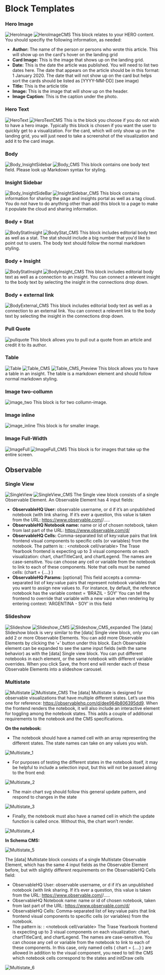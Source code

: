 # Block Templates

### Hero Image
![HeroImage](/images/Hero_Image.png)
![HeroImageCMS](/images/HeroImage_CMS.png)
This block relates to your HERO content. You should specifiy the following information, as needed:
- **Author:** The name of the person or persons who wrote this article. This will show up on the card's hover on the landing grid
- **Card Image:** This is the image that shows up on the landing grid.
- **Date:** This is the date the article was published. You will need to list two dates here. The date that appears on the article should be in this format: 1 January 2020. The date that will not show up on the card but helps sort the cards should be listed as [YYYY-MM-DD] (see image)
- **Title:** This is the article title
- **Image:** This is the image that will show up on the header.
- **Image Caption:** This is the caption under the photo.

### Hero Text
![HeroText](/images/HeroText.png)
![HeroTextCMS](/images/HeroText_CMS.png)
This is the block you choose if you do not wish to have a hero image. Typically this block is chosen if you want the user to quickly get to a visualization. For the card, which will only show up on the landing grid, you will just need to take a screenshot of the visualization and add it to the card image.

### Body
![Body_InsightSidebar](/images/Body_InsightSidebar.png)
![Body_CMS](/images/Body_CMS.png)
This block contains one body text field. Please look up Markdown syntax for styling. 

### Insight Sidebar
![Body_InsightSideBar](/images/Body_InsightSidebar.png)
![InsightSidebar_CMS](/images/InsightSidebar_CMS.png)
This block contains information for sharing the page and insights portal as well as a tag cloud. You do not have to do anything other than add this block to a page to make it populate the cloud and sharing information.

### Body + Stat
![BodyStatInsight](/images/BodyStat_Insight.png)
![BodyStat_CMS](/images/BodyStat_CMS.png)
This block includes editorial body text as well as a stat. The stat should include a big number that you'd like to point out to users. The body text should follow the normal markdown styling.

### Body + Insight
![BodyStatInsight](/images/BodyStat_Insight.png)
![BodyInsight_CMS](/images/BodyInsight_CMS.png)
This block includes editorial body text as well as a connection to an insight. You can connect a relevent insight to the body text by selecting the insight in the connections drop down.

### Body + external link
![BodyExternal_CMS](/images/bodyexternal_CMS.png)
This block includes editorial body text as well as a connection to an external link. You can connect a relevent link to the body text by selecting the insight in the connections drop down.

### Pull Quote
![pullquote](/images/pullquote.png)
This block allows you to pull out a quote from an article and credit it to its author.

### Table
![Table](/images/Table.png)
![Table_CMS](/images/Table_CMS.png)
![Table_CMS_Preview](/images/Table_CMS_Prevew.png)
This block allows you to have a table in an insight. The table is a markdown element and should follow normal markdown styling.

### Image two-collumn
![image_two](/images/image_two.png)
This block is for two collumn-image.

### Image inline
![image_inline](/images/image_inline.png)
This block is for smaller image.

### Image Full-Width
![ImageFull](/images/ImageFull.png)
![ImageFull_CMS](/images/ImageFull_CMS.png)
This block is for images that take up the entire screen.

## Observable

### Single View
![SingleView](/images/SingleView.png)
![SingleView_CMS](/images/Singleview_CMS.png)
The Single view block consists of a single Observable Element. An Observable Element has 4 input fields:
- **ObservableHQ User:** observable username, or d if it’s an unpublished notebook (with link sharing. If it’s ever a question, this value is taken from the URL: https://www.observable.com/<username>/…..
- **ObservableHQ Notebook name:** name or id of chosen notebook, taken from last part of the URL: https://www.observable.com/d/<notebook id>
- **ObservableHQ Cells:** Comma-separated list of key:value pairs that link frontend visual components to specific cells (or variables) from the notebook. 
The pattern is: <frontend visual component>: <notebook cell/variable>
The Trase Yearbook frontend is expecting up to 3 visual components on each visualization: chart, chartTitleCard, and chartLegend. The names are case-sensitive. 
You can choose any cell or variable from the notebook to link to each of these components. Note that cells must be named cells: (chart = {....} ) 
- **ObservableHQ Params:** [optional] This field accepts a comma-separated list of key:value pairs that represent notebook variables that you want to assign new values to. 
For instance, by default, the reference notebook has the variable context = ‘BRAZIL - SOY’
You can tell the frontend to override that variable with a new value when rendering by entering  context: ‘ARGENTINA - SOY’ in this field

### Slideshow
![Slideshow](/images/Slideshow.png)
![Slideshow_CMS](/images/Slideshow_CMS.png)
![Slideshow_CMS_expanded](/images/Slideshow_CMS_expanded.png)
The [data] Slideshow block is very similar to the [data] Single view block, only you can add 2 or more Observable Elements. 
You can add more Observable Elements by clicking the ‘+’ button under this block. Each Observable element can be expanded to see the same input fields (with the same behavior) as with the [data] Single view block. 
You can put different notebooks in each element, or the same notebook with different variable overrides. 
When you click Save, the front end will render each of these Observable Elements into a slideshow carousel.

### Multistate
![Multistate](/images/Multistate.png)
![Multistate_CMS](/images/multistate_cms.png)
The [data] Multistate is designed for observable visualizations that have multiple different states. Let’s use this one for reference: https://observablehq.com/d/dee964b806395dd9. When the frontend renders the notebook, it will also include an interactive element for toggling among the notebook states. This adds a couple of additional requirements to the notebook and the CMS specifications. 

**On the notebook:**
- The notebook should have a named cell with an array representing the different states. The state names can take on any values you wish. 

![Multistate_1](/images/Multistate_1.png)

- For purposes of testing the different states in the notebook itself, it may be helpful to include a selection input, but this will not be passed along to the front end:

![Multistate_2](/images/Multistate_2.png)

- The main chart svg should follow this general update pattern, and respond to changes in the state 

![Multistate_3](/images/Multistate_3.png)

- Finally, the notebook must also have a named cell in which the update function is called once. Without this, the chart won’t render. 

![Multistate_4](/images/Multistate_4.png)

**In Schema CMS:**

![Multistate_5](/images/Multistate_5.png)

The [data] Multistate block consists of a single Multistate Observable Element, which has the same 4 input fields as the Observable Element before, but with slightly different requirements on the ObservableHQ Cells field:
- ObservableHQ User: observable username, or d if it’s an unpublished notebook (with link sharing. If it’s ever a question, this value is taken from the URL: https://www.observable.com/<username>/…..
- ObservableHQ Notebook name: name or id of chosen notebook, taken from last part of the URL: https://www.observable.com/d/<notebook id>
- ObservableHQ Cells: Comma-separated list of key:value pairs that link frontend visual components to specific cells (or variables) from the notebook. 
- The pattern is: <frontend visual component>: <notebook cell/variable>
The Trase Yearbook frontend is expecting up to 3 visual components on each visualization: chart, chartTitleCard, and chartLegend. The names are case-sensitive.
You can choose any cell or variable from the notebook to link to each of these components. In this case, only named cells ( chart = {....} ) are allowed
In addition to the visual component, you need to tell the CMS which notebook cells correspond to the states and initDraw cells
 
 ![Multistate_6](/images/Multistate_6.png)
